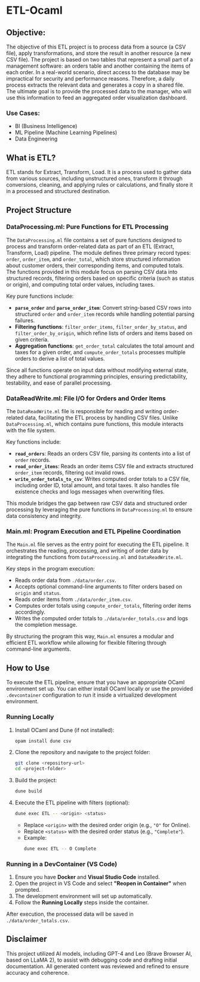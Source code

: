 # ETL-Ocaml

## Objective:

The objective of this ETL project is to process data from a source (a CSV file), apply transformations, and store the result in another resource (a new CSV file). The project is based on two tables that represent a small part of a management software: an orders table and another containing the items of each order. In a real-world scenario, direct access to the database may be impractical for security and performance reasons. Therefore, a daily process extracts the relevant data and generates a copy in a shared file. The ultimate goal is to provide the processed data to the manager, who will use this information to feed an aggregated order visualization dashboard.

### Use Cases:
- BI (Business Intelligence)
- ML Pipeline (Machine Learning Pipelines)
- Data Engineering

## What is ETL?

ETL stands for Extract, Transform, Load. It is a process used to gather data from various sources, including unstructured ones, transform it through conversions, cleaning, and applying rules or calculations, and finally store it in a processed and structured destination.

## Project Structure

### DataProcessing.ml: Pure Functions for ETL Processing

The `DataProcessing.ml` file contains a set of pure functions designed to process and transform order-related data as part of an ETL (Extract, Transform, Load) pipeline. The module defines three primary record types: `order`, `order_item`, and `order_total`, which store structured information about customer orders, their corresponding items, and computed totals. The functions provided in this module focus on parsing CSV data into structured records, filtering orders based on specific criteria (such as status or origin), and computing total order values, including taxes.

Key pure functions include:
- **`parse_order`** and **`parse_order_item`**: Convert string-based CSV rows into structured `order` and `order_item` records while handling potential parsing failures.
- **Filtering functions**: `filter_order_items`, `filter_order_by_status`, and `filter_order_by_origin`, which refine lists of orders and items based on given criteria.
- **Aggregation functions**: `get_order_total` calculates the total amount and taxes for a given order, and `compute_order_totals` processes multiple orders to derive a list of total values.

Since all functions operate on input data without modifying external state, they adhere to functional programming principles, ensuring predictability, testability, and ease of parallel processing.

### DataReadWrite.ml: File I/O for Orders and Order Items

The `DataReadWrite.ml` file is responsible for reading and writing order-related data, facilitating the ETL process by handling CSV files. Unlike `DataProcessing.ml`, which contains pure functions, this module interacts with the file system.

Key functions include:
- **`read_orders`**: Reads an orders CSV file, parsing its contents into a list of `order` records.
- **`read_order_items`**: Reads an order items CSV file and extracts structured `order_item` records, filtering out invalid rows.
- **`write_order_totals_to_csv`**: Writes computed order totals to a CSV file, including order ID, total amount, and total taxes. It also handles file existence checks and logs messages when overwriting files.

This module bridges the gap between raw CSV data and structured order processing by leveraging the pure functions in `DataProcessing.ml` to ensure data consistency and integrity.

### Main.ml: Program Execution and ETL Pipeline Coordination

The `Main.ml` file serves as the entry point for executing the ETL pipeline. It orchestrates the reading, processing, and writing of order data by integrating the functions from `DataProcessing.ml` and `DataReadWrite.ml`.

Key steps in the program execution:
- Reads order data from `./data/order.csv`.
- Accepts optional command-line arguments to filter orders based on `origin` and `status`.
- Reads order items from `./data/order_item.csv`.
- Computes order totals using `compute_order_totals`, filtering order items accordingly.
- Writes the computed order totals to `./data/order_totals.csv` and logs the completion message.

By structuring the program this way, `Main.ml` ensures a modular and efficient ETL workflow while allowing for flexible filtering through command-line arguments.

## How to Use

To execute the ETL pipeline, ensure that you have an appropriate OCaml environment set up. You can either install OCaml locally or use the provided `.devcontainer` configuration to run it inside a virtualized development environment.

### Running Locally
1. Install OCaml and Dune (if not installed):
   ```sh
   opam install dune csv
   ```
2. Clone the repository and navigate to the project folder:
   ```sh
   git clone <repository-url>
   cd <project-folder>
   ```
3. Build the project:
   ```sh
   dune build
   ```
4. Execute the ETL pipeline with filters (optional):
   ```sh
   dune exec ETL -- <origin> <status>
   ```
   - Replace `<origin>` with the desired order origin (e.g., `"O"` for Online).
   - Replace `<status>` with the desired order status (e.g., `"Complete"`).
   - Example: 
     ```sh
     dune exec ETL -- O Complete
     ```

### Running in a DevContainer (VS Code)
1. Ensure you have **Docker** and **Visual Studio Code** installed.
2. Open the project in VS Code and select **"Reopen in Container"** when prompted.
3. The development environment will set up automatically.
4. Follow the **Running Locally** steps inside the container.

After execution, the processed data will be saved in `./data/order_totals.csv`.

## Disclaimer

This project utilized AI models, including GPT-4 and Leo (Brave Browser AI, based on LLaMA 2), to assist with debugging code and drafting initial documentation. All generated content was reviewed and refined to ensure accuracy and coherence.